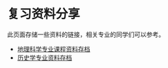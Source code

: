 # 复习资料分享
此页面存储一些资料的链接，相关专业的同学们可以参考。

- [地理科学专业课程资料存档](https://geo.nekoark.com/)
- [历史学专业资料存档](https://github.com/FutabaMashiro/FJNU-History)